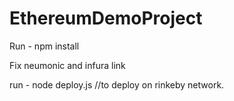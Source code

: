 # EthereumDemoProject

Run - npm install


Fix neumonic and infura link



run - node deploy.js //to deploy on rinkeby network.
